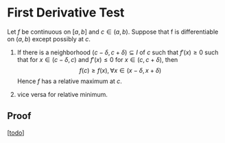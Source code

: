 # First Derivative Test

Let $f$ be continuous on $[a, b]$ and $c \in (a, b)$. 
Suppose that f is differentiable on $(a, b)$ except possibly at $c$.

1. If there is a neighborhood $(c - \delta, c + \delta) \subseteq I$ of $c$ such that $f'(x) \geq 0$ such that for $x \in (c - \delta, c)$ and $f'(x) \leq 0$ for $x \in (c, c + \delta)$, then 
$$f(c) \geq f(x), \, \forall x \in (x - \delta, x + \delta)$$
Hence $f$ has a relative maximum at $c$.

2. vice versa for relative minimum.

## Proof

[[todo]]

[//begin]: # "Autogenerated link references for markdown compatibility"
[todo]: ../todo "Todo"
[//end]: # "Autogenerated link references"